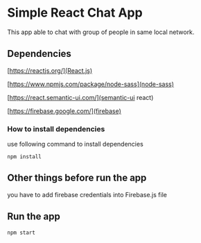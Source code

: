 # Simple React Chat App
 
 This app able to chat with group of people in same local network.
 
## Dependencies

[https://reactjs.org/](React.js)

[https://www.npmjs.com/package/node-sass](node-sass)

[https://react.semantic-ui.com/](semantic-ui react)

[https://firebase.google.com/](firebase)

### How to install dependencies
use following command to install dependencies

`npm install`

## Other things before run the app
you have to add firebase credentials into Firebase.js file

## Run the app

`npm start`

